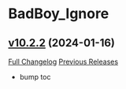 # BadBoy_Ignore

## [v10.2.2](https://github.com/funkydude/BadBoy_Ignore/tree/v10.2.2) (2024-01-16)
[Full Changelog](https://github.com/funkydude/BadBoy_Ignore/compare/v10.2.1...v10.2.2) [Previous Releases](https://github.com/funkydude/BadBoy_Ignore/releases)

- bump toc  
